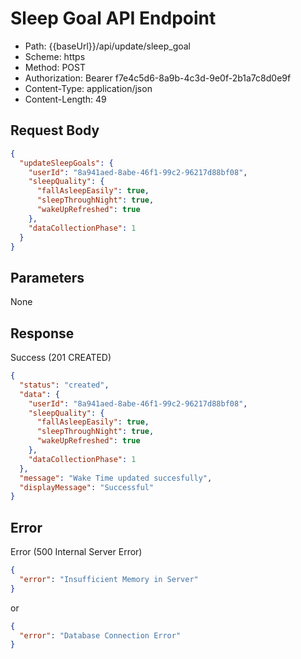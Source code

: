 # Sleep Goal API Endpoint

- Path: {{baseUrl}}/api/update/sleep_goal
- Scheme: https
- Method: POST
- Authorization: Bearer f7e4c5d6-8a9b-4c3d-9e0f-2b1a7c8d0e9f
- Content-Type: application/json
- Content-Length: 49

## Request Body
```json
{
  "updateSleepGoals": {
    "userId": "8a941aed-8abe-46f1-99c2-96217d88bf08",
    "sleepQuality": {
      "fallAsleepEasily": true,
      "sleepThroughNight": true,
      "wakeUpRefreshed": true
    },
    "dataCollectionPhase": 1
  }
}
```

## Parameters

None

## Response
Success (201 CREATED)
```json
{
  "status": "created",
  "data": {
    "userId": "8a941aed-8abe-46f1-99c2-96217d88bf08",
    "sleepQuality": {
      "fallAsleepEasily": true,
      "sleepThroughNight": true,
      "wakeUpRefreshed": true
    },
    "dataCollectionPhase": 1
  },
  "message": "Wake Time updated succesfully",
  "displayMessage": "Successful"
}
```
## Error
Error (500 Internal Server Error)
```json
{
  "error": "Insufficient Memory in Server"
}
```

or
```json
{
  "error": "Database Connection Error"
}
```

